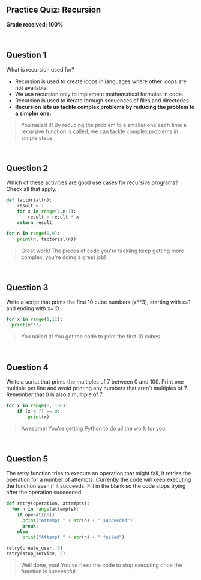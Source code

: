 ## Practice Quiz: Recursion

__Grade received: 100%__

<br>

## Question 1

What is recursion used for?

* Recursion is used to create loops in languages where other loops are not available.
* We use recursion only to implement mathematical formulas in code.
* Recursion is used to iterate through sequences of files and directories.
* **Recursion lets us tackle complex problems by reducing the problem to a simpler one.**

> You nailed it! By reducing the problem to a smaller one each time a recursive function is called, we can tackle complex problems in simple steps.

<br>

## Question 2

Which of these activities are good use cases for recursive programs? Check all that apply.

```python
def factorial(n):
    result = 1
    for x in range(1,n+1):
        result = result * x
    return result

for n in range(0,9):
    print(n, factorial(n))
```

> Great work! The pieces of code you're tackling keep getting
more complex, you're doing a great job!

<br>

## Question 3

Write a script that prints the first 10 cube numbers (x**3), starting with x=1 and ending with x=10.


```python
for x in range(1,11):
  print(x**3)
```

> You nailed it! You got the code to print the first 10 cubes.

<br>

## Question 4

Write a script that prints the multiples of 7 between 0 and 100. Print one multiple per line and avoid printing any numbers that aren't multiples of 7. Remember that 0 is also a multiple of 7.

```python
for x in range(0, 100):
    if (x % 7) == 0:
        print(x)
```

>Awesome! You're getting Python to do all the work for you.

<br>

## Question 5

The retry function tries to execute an operation that might fail, it retries the operation for a number of attempts.  Currently the code will keep executing the function even if it succeeds. Fill in the blank so the code stops trying after the operation succeeded.

```python
def retry(operation, attempts):
  for n in range(attempts):
    if operation():
      print("Attempt " + str(n) + " succeeded")
      break;
    else:
      print("Attempt " + str(n) + " failed")

retry(create_user, 3)
retry(stop_service, 5)
```

> Well done, you! You've fixed the code to stop executing once
the function is successful.
